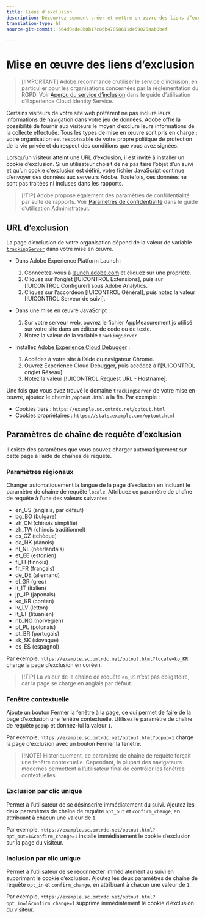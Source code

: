 ```yaml
---
title: Liens d’exclusion
description: Découvrez comment créer et mettre en œuvre des liens d’exclusion pour les visiteurs de votre site.
translation-type: ht
source-git-commit: 664d0cde8b8b17c86b47858611d459026aab0bef

---
```



# Mise en œuvre des liens d’exclusion

> [!IMPORTANT] Adobe recommande d’utiliser le service d’inclusion, en particulier pour les organisations concernées par la réglementation du RGPD. Voir [Aperçu du service d’inclusion](https://docs.adobe.com/content/help/fr-FR/id-service/using/implementation/opt-in-service/optin-overview.html) dans le guide d’utilisation d’Experience Cloud Identity Service.

Certains visiteurs de votre site web préfèrent ne pas inclure leurs informations de navigation dans votre jeu de données. Adobe offre la possibilité de fournir aux visiteurs le moyen d’exclure leurs informations de la collecte effectuée. Tous les types de mise en œuvre sont pris en charge ; votre organisation est responsable de votre propre politique de protection de la vie privée et du respect des conditions que vous avez signées.

Lorsqu’un visiteur atteint une URL d’exclusion, il est invité à installer un cookie d’exclusion. Si un utilisateur choisit de ne pas faire l’objet d’un suivi et qu’un cookie d’exclusion est défini, votre fichier JavaScript continue d’envoyer des données aux serveurs Adobe. Toutefois, ces données ne sont pas traitées ni incluses dans les rapports.

> [!TIP] Adobe propose également des paramètres de confidentialité par suite de rapports. Voir [Paramètres de confidentialité](../../admin/admin/privacy-settings.md) dans le guide d’utilisation Administrateur.

## URL d’exclusion

La page d’exclusion de votre organisation dépend de la valeur de variable [`trackingServer`](../vars/config-vars/trackingserver.md) dans votre mise en œuvre.

* Dans Adobe Experience Platform Launch :
   1. Connectez-vous à [launch.adobe.com](https://launch.adobe.com) et cliquez sur une propriété.
   2. Cliquez sur l’onglet [!UICONTROL Extensions], puis sur [!UICONTROL Configurer] sous Adobe Analytics.
   3. Cliquez sur l’accordéon [!UICONTROL Général], puis notez la valeur [!UICONTROL Serveur de suivi].

* Dans une mise en œuvre JavaScript :
   1. Sur votre serveur web, ouvrez le fichier AppMeasurement.js utilisé sur votre site dans un éditeur de code ou de texte.
   2. Notez la valeur de la variable `trackingServer`.

* Installez [Adobe Experience Cloud Debugger](https://docs.adobe.com/content/help/fr-FR/debugger/using/experience-cloud-debugger.html) :
   1. Accédez à votre site à l’aide du navigateur Chrome.
   2. Ouvrez Experience Cloud Debugger, puis accédez à l’[!UICONTROL onglet Réseau].
   3. Notez la valeur [!UICONTROL Request URL - Hostname].

Une fois que vous avez trouvé le domaine `trackingServer` de votre mise en œuvre, ajoutez le chemin `/optout.html` à la fin. Par exemple :

* Cookies tiers : `https://example.sc.omtrdc.net/optout.html`
* Cookies propriétaires : `https://stats.example.com/optout.html`

## Paramètres de chaîne de requête d’exclusion

Il existe des paramètres que vous pouvez charger automatiquement sur cette page à l’aide de chaînes de requête.

### Paramètres régionaux

Changer automatiquement la langue de la page d’exclusion en incluant le paramètre de chaîne de requête `locale`. Attribuez ce paramètre de chaîne de requête à l’une des valeurs suivantes :

* en_US (anglais, par défaut)
* bg_BG (bulgare)
* zh_CN (chinois simplifié)
* zh_TW (chinois traditionnel)
* cs_CZ (tchèque)
* da_NK (danois)
* nl_NL (néerlandais)
* et_EE (estonien)
* fi_FI (finnois)
* fr_FR (français)
* de_DE (allemand)
* el_GR (grec)
* it_IT (italien)
* jp_JP (japonais)
* ko_KR (coréen)
* lv_LV (letton)
* lt_LT (lituanien)
* nb_NO (norvégien)
* pl_PL (polonais)
* pt_BR (portugais)
* sk_SK (slovaque)
* es_ES (espagnol)

Par exemple, `https://example.sc.omtrdc.net/optout.html?locale=ko_KR` charge la page d’exclusion en coréen.

> [!TIP] La valeur de la chaîne de requête `en_US` n’est pas obligatoire, car la page se charge en anglais par défaut.

### Fenêtre contextuelle

Ajoute un bouton Fermer la fenêtre à la page, ce qui permet de faire de la page d’exclusion une fenêtre contextuelle. Utilisez le paramètre de chaîne de requête `popup` et donnez-lui la valeur `1`.

Par exemple, `https://example.sc.omtrdc.net/optout.html?popup=1` charge la page d’exclusion avec un bouton Fermer la fenêtre.

> [!NOTE] Historiquement, ce paramètre de chaîne de requête forçait une fenêtre contextuelle. Cependant, la plupart des navigateurs modernes permettent à l’utilisateur final de contrôler les fenêtres contextuelles.

### Exclusion par clic unique

Permet à l’utilisateur de se désinscrire immédiatement du suivi. Ajoutez les deux paramètres de chaîne de requête `opt_out` et `confirm_change`, en attribuant à chacun une valeur de `1`.

Par exemple, `https://example.sc.omtrdc.net/optout.html?opt_out=1&confirm_change=1` installe immédiatement le cookie d’exclusion sur la page du visiteur.

### Inclusion par clic unique

Permet à l’utilisateur de se reconnecter immédiatement au suivi en supprimant le cookie d’exclusion. Ajoutez les deux paramètres de chaîne de requête `opt_in` et `confirm_change`, en attribuant à chacun une valeur de `1`.

Par exemple, `https://example.sc.omtrdc.net/optout.html?opt_in=1&confirm_change=1` supprime immédiatement le cookie d’exclusion du visiteur.
